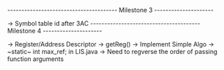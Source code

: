 --------------------------------------- Milestone 3 ---------------------

<!-- -> Final -->
<!-- -> Type casting fix ( boolean ) -->
<!-- -> Local Variable Scope Redeclaration -->
<!-- -> PushParam and PopParams -->
<!-- -> 3AC Offset -->
<!-- -> Stack Pointer Manipulation -->
<!-- -> No heap, only stack -->
<!-- -> Return Address -->
<!-- -> Goto fix [ TEST CASE 0 ] -->
<!-- -> break -->
<!-- -> Constructor type checking -->
<!-- -> continue -->
<!-- -> pushparam after sp update -->
<!-- -> SP update before print call -->
-> Symbol table id after 3AC
--------------------------------------- Milestone 4 ---------------------

-> Register/Address Descriptor
-> getReg()
-> Implement Simple Algo
-> ~static~ int max_ref; in LIS.java
-> Need to regverse the order of passing function arguments
